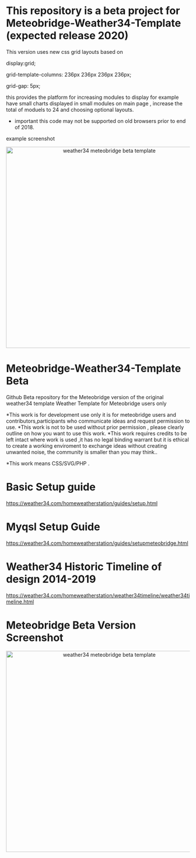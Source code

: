 # This repository is a beta project for Meteobridge-Weather34-Template (expected release 2020)

This version uses new css grid layouts based on 

  display:grid;
  
  grid-template-columns: 236px 236px 236px 236px;
  
  grid-gap: 5px;

this provides the platform for increasing modules to display for example have small charts displayed in small modules
on main page , increase the total of moduels to 24 and choosing optional layouts.
* important this code may not be supported on old browsers prior to end of 2018.

example screenshot 

<p align="center">
  <img src="https://res.cloudinary.com/brian-underdown/image/upload/v1557736951/december2019_mqrll6.png" width="550" title="weather34 meteobridge beta template "> 
</p>

# Meteobridge-Weather34-Template Beta
Github Beta repository for the Meteobridge version of the original weather34 template 
Weather Template for Meteobridge users only 

*This work is for development use only it is for meteobridge users and contributors,participants who communicate
ideas and request permission to use.
*This work is not to be used without prior permission , please clearly outline on how you want to use this work.
*This work requires credits to be left intact where work is used ,it has no legal binding warrant but it is ethical
to create a working enviroment to exchange ideas without creating unwanted noise, the community is smaller than you may think..

*This work means CSS/SVG/PHP .

# Basic Setup guide 
https://weather34.com/homeweatherstation/guides/setup.html

# Myqsl Setup Guide
https://weather34.com/homeweatherstation/guides/setupmeteobridge.html

# Weather34 Historic Timeline of design 2014-2019 
https://weather34.com/homeweatherstation/weather34timeline/weather34timeline.html

# Meteobridge Beta Version Screenshot 
<p align="center">
  <img src="https://res.cloudinary.com/brian-underdown/image/upload/v1559212022/wf1_qftxrd.png" width="550" title="weather34 meteobridge beta template "> 
</p>

